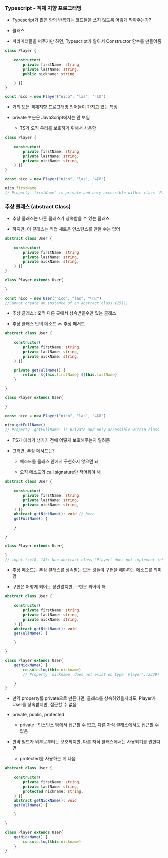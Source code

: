 ### Typescript - 객체 지향 프로그래밍 

- Typescript가 많은 양의 반복되는 코드들을 쓰지 않도록 어떻게 막아주는가?

- 클래스

- 파라미터들을 써주기만 하면, Typescript가 알아서 Constructor 함수를 만들어줌 

```typescript
class Player {
    
    constructor(
        private firstName: string, 
        private lastName: string,
        public nickname: string

    ) {}
}

const nico = new Player("nico", "las", "니꼬")
```

- 거의 모든 객체지향 프로그래밍 언어들이 가지고 있는 특징 

- private 부분은 JavaScript에서는 안 보임 

    - TS가 오직 우리를 보호하기 위해서 사용함 


```typescript
class Player {
    
    constructor(
        private firstName: string, 
        private lastName: string,
        private nickName: string,
    ) {}
}

const nico = new Player("nico", "las", "니꼬")

nico.firstName
// Property 'firstName' is private and only accessible within class 'Player'.(2341)
```

### 추상 클래스 (abstract Class)

- 추상 클래스는 다른 클래스가 상속받을 수 있는 클래스 

- 하지만, 이 클래스는 직접 새로운 인스턴스를 만들 수는 없어 

```typescript
abstract class User {
      
    constructor(
        private firstName: string, 
        private lastName: string,
        private nickName: string,
    ) {}
}

class Player extends User{
    
}

const nico = new User("nico", "las", "니꼬")
//Cannot create an instance of an abstract class.(2511)
```

- 추상 클래스 : 오직 다른 곳에서 상속받을수만 있는 클래스 

- 추상 클래스 안의 메소드 vs 추상 메서드 

```typescript
abstract class User {
      
    constructor(
        private firstName: string, 
        private lastName: string,
        private nickName: string,
    ) {}

    private getFullName() {
        return `${this.firstName} ${this.lastName}`
    }

}

class Player extends User{
    
}

const nico = new Player("nico", "las", "니꼬")

nico.getFullName()
// Property 'getFullName' is private and only accessible within class 'User'.(2341)
```

- TS가 에러가 생기기 전에 어떻게 보호해주는지 알려줌  

- 그러면, 추상 메서드는?

    - 메소드를 클래스 안에서 구현하지 않으면 돼 

    - 오직 메소드의 call signature만 적어둬야 해 

```typescript
abstract class User {
      
    constructor(
        private firstName: string, 
        private lastName: string,
        private nickName: string,
    ) {}
    abstract getNickName(): void // here 
    getFullName() {

    }

}

class Player extends User{
    
}
// input.tsx(8, 14): Non-abstract class 'Player' does not implement inherited abstract member 'getNickName' from class 'User'.
```

- 추상 메소드는 추상 클래스를 상속받는 모든 것들이 구현을 해야하는 메소드를 의미함 

- 구현은 어떻게 되어도 상관없지만, 구현은 되어야 해

```typescript
abstract class User {
      
    constructor(
        private firstName: string, 
        private lastName: string,
        private nickName: string,
    ) {}
    abstract getNickName(): void
    getFullName() {

    }

}

class Player extends User{
    getNickName() {
        console.log(this.nickname)
        // Property 'nickname' does not exist on type 'Player'.(2339)

    }
}
```

- 만약 property를 private으로 만든다면, 클래스를 상속하였을지라도, Player가 User를 상속받지만, 접근할 수 없음 

- private, public, protected 

    - private : 인스턴스 밖에서 접근할 수 없고, 다른 자식 클래스에서도 접근할 수 없음 


- 만약 필드가 외부로부터는 보호되지만, 다른 자식 클래스에서는 사용되기를 원한다면 

    - protected를 사용하는 게 나음 

```typescript
abstract class User {
      
    constructor(
        private firstName: string, 
        private lastName: string,
        protected nickname: string,
    ) {}
    abstract getNickName(): void
    getFullName() {

    }

}

class Player extends User{
    getNickName() {
        console.log(this.nickname)
    }
}

```
